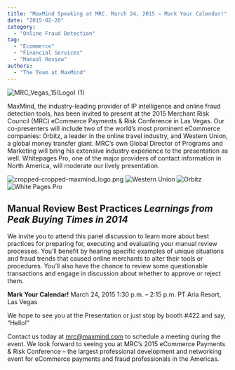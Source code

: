 ```yaml
---
title: "MaxMind Speaking at MRC. March 24, 2015 – Mark Your Calendar!"
date: "2015-02-20"
category:
  - "Online Fraud Detection"
tag:
  - "Ecommerce"
  - "Financial Services"
  - "Manual Review"
authors:
  - "The Team at MaxMind"
---
```


![MRC_Vegas_15(Logo) (1)](/images/2015/02/MRC_Vegas_15Logo-1-e1424453851417.jpg)

MaxMind, the industry-leading provider of IP intelligence and online fraud
detection tools, has been invited to present at the 2015 Merchant Risk Council
(MRC) eCommerce Payments & Risk Conference in Las Vegas. Our co-presenters will
include two of the world’s most prominent eCommerce companies: Orbitz, a leader
in the online travel industry, and Western Union, a global money transfer giant.
MRC’s own Global Director of Programs and Marketing will bring his extensive
industry experience to the presentation as well. Whitepages Pro, one of the
major providers of contact information in North America, will moderate our
lively presentation.

![cropped-cropped-maxmind_logo.png](/images/2015/02/cropped-cropped-maxmind_logo-e1424453285396.png)
![Western Union](/images/2015/02/Western-Union-e1424453215447.png)
![Orbitz](/images/2015/02/Orbitz-e1424453363302.png)
![White Pages Pro](/images/2015/02/White-Pages-Pro-e1424453527304-150x35.png)

## Manual Review Best Practices _Learnings from Peak Buying Times in 2014_

We invite you to attend this panel discussion to learn more about best practices
for preparing for, executing and evaluating your manual review processes. You’ll
benefit by hearing specific examples of unique situations and fraud trends that
caused online merchants to alter their tools or procedures. You’ll also have the
chance to review some questionable transactions and engage in discussion about
whether to approve or reject them.

**Mark Your Calendar!** March 24, 2015 1:30 p.m. – 2:15 p.m. PT Aria Resort, Las
Vegas

We hope to see you at the Presentation or just stop by booth #422 and say,
“Hello!”

Contact us today at <mrc@maxmind.com> to schedule a meeting during the event. We
look forward to seeing you at MRC’s 2015 eCommerce Payments & Risk Conference –
the largest professional development and networking event for eCommerce payments
and fraud professionals in the Americas.

